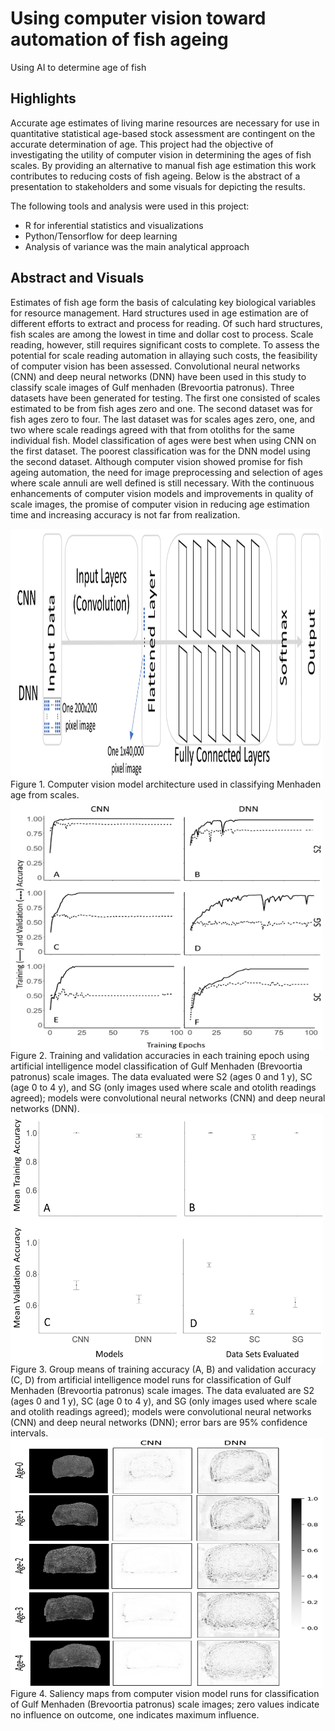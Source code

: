 # Using computer vision toward automation of fish ageing
Using AI to determine age of fish

## Highlights
Accurate age estimates of living marine resources are necessary for use in quantitative statistical age-based stock assessment are contingent on the accurate determination of age. This project had the objective of investigating the utility of computer vision in determining the ages of fish scales. By providing an alternative to manual fish age estimation this work contributes to reducing costs of fish ageing. Below is the abstract of a presentation to stakeholders and some visuals for depicting the results.

The following tools and analysis were used in this project:
- R for inferential statistics and visualizations
- Python/Tensorflow for deep learning
- Analysis of variance was the main analytical approach

## Abstract and Visuals
Estimates of fish age form the basis of calculating key biological variables for resource management. Hard structures used in age estimation are of different efforts to extract and process for reading. Of such hard structures, fish scales are among the lowest in time and dollar cost to process. Scale reading, however, still requires significant costs to complete. To assess the potential for scale reading automation in allaying such costs, the feasibility of computer vision has been assessed. Convolutional neural networks (CNN) and deep neural networks (DNN) have been used in this study to classify scale images of Gulf menhaden (Brevoortia patronus). Three datasets have been generated for testing. The first one consisted of scales estimated to be from fish ages zero and one. The second dataset was for fish ages zero to four. The last dataset was for scales ages zero, one, and two where scale readings agreed with that from otoliths for the same individual fish. Model classification of ages were best when using CNN on the first dataset. The poorest classification was for the DNN model using the second dataset. Although computer vision showed promise for fish ageing automation, the need for image preprocessing and selection of ages where scale annuli are well defined is still necessary. With the continuous enhancements of computer vision models and improvements in quality of scale images, the promise of computer vision in reducing age estimation time and increasing accuracy is not far from realization.

<img src="fig1.png" align="center" width="500" height="400">
Figure 1. Computer vision model architecture used in classifying Menhaden age from scales.

<img src="fig2.png" align="center" width="500" height="400">
Figure 2. Training and validation accuracies in each training epoch using artificial intelligence model classification of Gulf Menhaden (Brevoortia patronus) scale images. The data evaluated were S2 (ages 0 and 1 y), SC (age 0 to 4 y), and SG (only images used where scale and otolith readings agreed); models were convolutional neural networks (CNN) and deep neural networks (DNN).

<img src="fig3.png" align="center" width="500" height="400">
Figure 3. Group means of training accuracy (A, B) and validation accuracy (C, D) from artificial intelligence model runs for classification of Gulf Menhaden (Brevoortia patronus) scale images. The data evaluated are S2 (ages 0 and 1 y), SC (age 0 to 4 y), and SG (only images used where scale and otolith readings agreed); models were convolutional neural networks (CNN) and deep neural networks (DNN); error bars are 95% confidence intervals.

<img src="fig4.png" align="center" width="500" height="400">
Figure 4. Saliency maps from computer vision model runs for classification of Gulf Menhaden (Brevoortia patronus) scale images; zero values indicate no influence on outcome, one indicates maximum influence.

